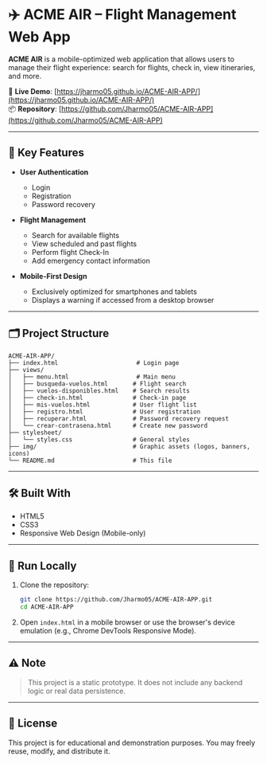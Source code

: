
# ✈️ ACME AIR – Flight Management Web App

**ACME AIR** is a mobile-optimized web application that allows users to manage their flight experience: search for flights, check in, view itineraries, and more.

🔗 **Live Demo**: [https://jharmo05.github.io/ACME-AIR-APP/](https://jharmo05.github.io/ACME-AIR-APP/)  
📦 **Repository**: [https://github.com/Jharmo05/ACME-AIR-APP](https://github.com/Jharmo05/ACME-AIR-APP)

---

## 📱 Key Features

- **User Authentication**
  - Login
  - Registration
  - Password recovery

- **Flight Management**
  - Search for available flights
  - View scheduled and past flights
  - Perform flight Check-In
  - Add emergency contact information

- **Mobile-First Design**
  - Exclusively optimized for smartphones and tablets
  - Displays a warning if accessed from a desktop browser

---

## 🗂️ Project Structure

```
ACME-AIR-APP/
├── index.html                      # Login page
├── views/
│   ├── menu.html                   # Main menu
│   ├── busqueda-vuelos.html       # Flight search
│   ├── vuelos-disponibles.html    # Search results
│   ├── check-in.html              # Check-in page
│   ├── mis-vuelos.html            # User flight list
│   ├── registro.html              # User registration
│   ├── recuperar.html             # Password recovery request
│   └── crear-contrasena.html      # Create new password
├── stylesheet/
│   └── styles.css                 # General styles
├── img/                           # Graphic assets (logos, banners, icons)
└── README.md                      # This file
```

---

## 🛠️ Built With

- HTML5
- CSS3
- Responsive Web Design (Mobile-only)

---

## 🚀 Run Locally

1. Clone the repository:
   ```bash
   git clone https://github.com/Jharmo05/ACME-AIR-APP.git
   cd ACME-AIR-APP
   ```
2. Open `index.html` in a mobile browser or use the browser's device emulation (e.g., Chrome DevTools Responsive Mode).

---

## ⚠️ Note

> This project is a static prototype. It does not include any backend logic or real data persistence.

---

## 📄 License

This project is for educational and demonstration purposes. You may freely reuse, modify, and distribute it.
